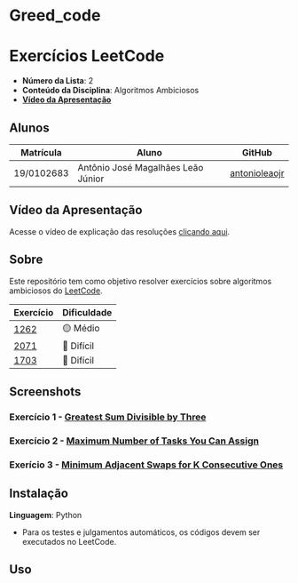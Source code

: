 # Greed_code

# Exercícios LeetCode

- **Número da Lista**: 2 <br>
- **Conteúdo da Disciplina**: Algoritmos Ambiciosos <br>
- [**Vídeo da Apresentação**](https://youtu.be/EKrA-cqyv6Q) <br>

## Alunos
|Matrícula | Aluno |GitHub|
| -- | -- | -- |
| 19/0102683  | Antônio José Magalhães Leão Júnior |[antonioleaojr](https://github.com/antonioleaojr)|


## Vídeo da Apresentação
Acesse o vídeo de explicação das resoluções [clicando aqui]().

## Sobre 
Este repositório tem como objetivo resolver exercícios sobre algoritmos ambiciosos do [LeetCode](https://leetcode.com/).

|Exercício | Dificuldade |
| -- | -- |
|[1262](https://leetcode.com/problems/greatest-sum-divisible-by-three/description/)|🟡 Médio|
|[2071](https://leetcode.com/problems/maximum-number-of-tasks-you-can-assign/description/)|🔴 Difícil|
|[1703](https://leetcode.com/problems/get-the-maximum-score/description/)|🔴 Difícil|


## Screenshots

### Exercício 1 - [Greatest Sum Divisible by Three](https://leetcode.com/problems/greatest-sum-divisible-by-three/description/)



### Exercício 2 - [Maximum Number of Tasks You Can Assign](https://leetcode.com/problems/maximum-number-of-tasks-you-can-assign/description/)



### Exerício 3 - [Minimum Adjacent Swaps for K Consecutive Ones](https://leetcode.com/problems/minimum-adjacent-swaps-for-k-consecutive-ones/description/)



## Instalação 
**Linguagem**: Python
- Para os testes e julgamentos automáticos, os códigos devem ser executados no LeetCode.

## Uso 

  
